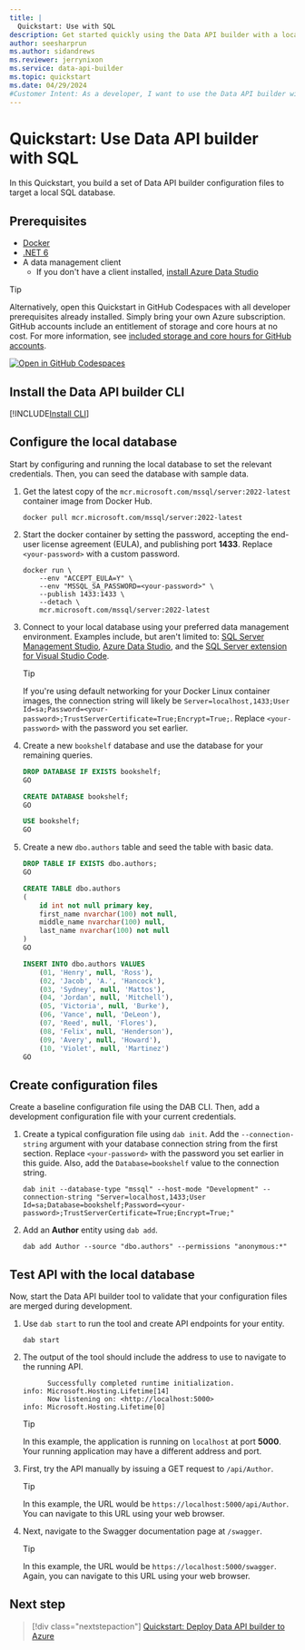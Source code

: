 ```yaml
---
title: |
  Quickstart: Use with SQL
description: Get started quickly using the Data API builder with a local Docker-hosted SQL database.
author: seesharprun
ms.author: sidandrews
ms.reviewer: jerrynixon
ms.service: data-api-builder
ms.topic: quickstart
ms.date: 04/29/2024
#Customer Intent: As a developer, I want to use the Data API builder with my local SQL database, so that I can quickly develop my API before deploying it.
---
```


# Quickstart: Use Data API builder with SQL

In this Quickstart, you build a set of Data API builder configuration files to target a local SQL database.

## Prerequisites

- [Docker](https://www.docker.com/products/docker-desktop/)
- [.NET 6](https://dotnet.microsoft.com/download/dotnet/6.0)
- A data management client
  - If you don't have a client installed, [install Azure Data Studio](/azure-data-studio/download-azure-data-studio)

> [!TIP]
> Alternatively, open this Quickstart in GitHub Codespaces with all developer prerequisites already installed. Simply bring your own Azure subscription. GitHub accounts include an entitlement of storage and core hours at no cost. For more information, see [included storage and core hours for GitHub accounts](https://docs.github.com/billing/managing-billing-for-github-codespaces/about-billing-for-github-codespaces#monthly-included-storage-and-core-hours-for-personal-accounts).
>
> [![Open in GitHub Codespaces](https://img.shields.io/badge/Open-Open?style=for-the-badge&label=GitHub+Codespaces&logo=github&labelColor=0078D7&color=303030)](https://codespaces.new/azure-samples/dab-quickstart?template=true&quickstart=1)

## Install the Data API builder CLI

[!INCLUDE[Install CLI](includes/install-cli.md)]

## Configure the local database

Start by configuring and running the local database to set the relevant credentials. Then, you can seed the database with sample data.

1. Get the latest copy of the `mcr.microsoft.com/mssql/server:2022-latest` container image from Docker Hub.

    ```shell
    docker pull mcr.microsoft.com/mssql/server:2022-latest
    ```

1. Start the docker container by setting the password, accepting the end-user license agreement (EULA), and publishing port **1433**. Replace `<your-password>` with a custom password.

    ```shell
    docker run \
        --env "ACCEPT_EULA=Y" \
        --env "MSSQL_SA_PASSWORD=<your-password>" \
        --publish 1433:1433 \
        --detach \
        mcr.microsoft.com/mssql/server:2022-latest
    ```

1. Connect to your local database using your preferred data management environment. Examples include, but aren't limited to: [SQL Server Management Studio](/sql/ssms), [Azure Data Studio](/azure-data-studio), and the [SQL Server extension for Visual Studio Code](https://marketplace.visualstudio.com/items?itemName=ms-mssql.mssql).

    > [!TIP]
    > If you're using default networking for your Docker Linux container images, the connection string will likely be `Server=localhost,1433;User Id=sa;Password=<your-password>;TrustServerCertificate=True;Encrypt=True;`. Replace `<your-password>` with the password you set earlier.

1. Create a new `bookshelf` database and use the database for your remaining queries.

    ```sql
    DROP DATABASE IF EXISTS bookshelf;
    GO

    CREATE DATABASE bookshelf;
    GO

    USE bookshelf;
    GO
    ```

1. Create a new `dbo.authors` table and seed the table with basic data.

    ```sql
    DROP TABLE IF EXISTS dbo.authors;
    GO

    CREATE TABLE dbo.authors
    (
        id int not null primary key,
        first_name nvarchar(100) not null,
        middle_name nvarchar(100) null,
        last_name nvarchar(100) not null
    )
    GO

    INSERT INTO dbo.authors VALUES
        (01, 'Henry', null, 'Ross'),
        (02, 'Jacob', 'A.', 'Hancock'),
        (03, 'Sydney', null, 'Mattos'),
        (04, 'Jordan', null, 'Mitchell'),
        (05, 'Victoria', null, 'Burke'),
        (06, 'Vance', null, 'DeLeon'),
        (07, 'Reed', null, 'Flores'),
        (08, 'Felix', null, 'Henderson'),
        (09, 'Avery', null, 'Howard'),
        (10, 'Violet', null, 'Martinez')
    GO
    ```

## Create configuration files

Create a baseline configuration file using the DAB CLI. Then, add a development configuration file with your current credentials.

1. Create a typical configuration file using `dab init`. Add the `--connection-string` argument with your database connection string from the first section. Replace `<your-password>` with the password you set earlier in this guide. Also, add the `Database=bookshelf` value to the connection string.

    ```dotnetcli
    dab init --database-type "mssql" --host-mode "Development" --connection-string "Server=localhost,1433;User Id=sa;Database=bookshelf;Password=<your-password>;TrustServerCertificate=True;Encrypt=True;"
    ```

1. Add an **Author** entity using `dab add`.

    ```dotnetcli
    dab add Author --source "dbo.authors" --permissions "anonymous:*"
    ```

## Test API with the local database

Now, start the Data API builder tool to validate that your configuration files are merged during development.

1. Use `dab start` to run the tool and create API endpoints for your entity.

    ```dotnetcli
    dab start
    ```

1. The output of the tool should include the address to use to navigate to the running API.

    ```output
          Successfully completed runtime initialization.
    info: Microsoft.Hosting.Lifetime[14]
          Now listening on: <http://localhost:5000>
    info: Microsoft.Hosting.Lifetime[0]
    ```

    > [!TIP]
    > In this example, the application is running on `localhost` at port **5000**. Your running application may have a different address and port.

1. First, try the API manually by issuing a GET request to `/api/Author`.

    > [!TIP]
    > In this example, the URL would be `https://localhost:5000/api/Author`. You can navigate to this URL using your web browser.

1. Next, navigate to the Swagger documentation page at `/swagger`.

    > [!TIP]
    > In this example, the URL would be `https://localhost:5000/swagger`. Again, you can navigate to this URL using your web browser.

## Next step

> [!div class="nextstepaction"]
> [Quickstart: Deploy Data API builder to Azure](quickstart-azure-sql.md)
